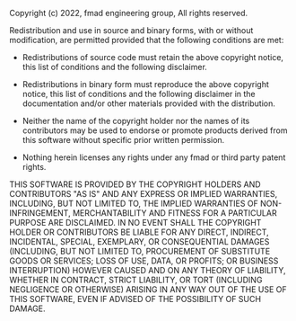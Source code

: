 Copyright (c) 2022, fmad engineering group, All rights reserved.

Redistribution and use in source and binary forms, with or without modification, are permitted provided that the following conditions are met:

- Redistributions of source code must retain the above copyright notice, this list of conditions and the following disclaimer.

- Redistributions in binary form must reproduce the above copyright notice, this list of conditions and the following disclaimer in the documentation and/or other materials provided with the distribution.

- Neither the name of the copyright holder nor the names of its contributors may be used to endorse or promote products derived from this software without specific prior written permission.

- Nothing herein licenses any rights under any fmad or third party patent rights.

THIS SOFTWARE IS PROVIDED BY THE COPYRIGHT HOLDERS AND CONTRIBUTORS "AS IS" AND ANY EXPRESS OR IMPLIED WARRANTIES, INCLUDING, BUT NOT LIMITED TO, THE IMPLIED WARRANTIES OF NON-INFRINGEMENT, MERCHANTABILITY AND FITNESS FOR A PARTICULAR PURPOSE ARE DISCLAIMED. IN NO EVENT SHALL THE COPYRIGHT HOLDER OR CONTRIBUTORS BE LIABLE FOR ANY DIRECT, INDIRECT, INCIDENTAL, SPECIAL, EXEMPLARY, OR CONSEQUENTIAL DAMAGES (INCLUDING, BUT NOT LIMITED TO, PROCUREMENT OF SUBSTITUTE GOODS OR SERVICES; LOSS OF USE, DATA, OR PROFITS; OR BUSINESS INTERRUPTION) HOWEVER CAUSED AND ON ANY THEORY OF LIABILITY, WHETHER IN CONTRACT, STRICT LIABILITY, OR TORT (INCLUDING NEGLIGENCE OR OTHERWISE) ARISING IN ANY WAY OUT OF THE USE OF THIS SOFTWARE, EVEN IF ADVISED OF THE POSSIBILITY OF SUCH DAMAGE.
